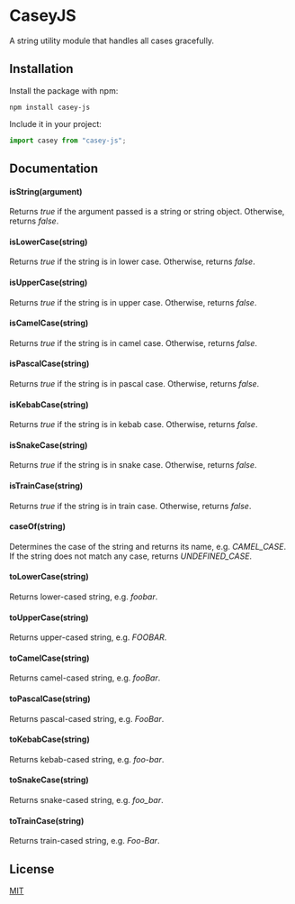 # CaseyJS

A string utility module that handles all cases gracefully.

## Installation

Install the package with npm:

```shell
npm install casey-js
```

Include it in your project:

```javascript
import casey from "casey-js";
```

## Documentation

#### isString(argument)

Returns _true_ if the argument passed is a string or string object. Otherwise, returns _false_.

#### isLowerCase(string)

Returns _true_ if the string is in lower case. Otherwise, returns _false_.

#### isUpperCase(string)

Returns _true_ if the string is in upper case. Otherwise, returns _false_.

#### isCamelCase(string)

Returns _true_ if the string is in camel case. Otherwise, returns _false_.

#### isPascalCase(string)

Returns _true_ if the string is in pascal case. Otherwise, returns _false_.

#### isKebabCase(string)

Returns _true_ if the string is in kebab case. Otherwise, returns _false_.

#### isSnakeCase(string)

Returns _true_ if the string is in snake case. Otherwise, returns _false_.

#### isTrainCase(string)

Returns _true_ if the string is in train case. Otherwise, returns _false_.

#### caseOf(string)

Determines the case of the string and returns its name, e.g. _CAMEL_CASE_. If the string does not match any case, returns _UNDEFINED_CASE_.

#### toLowerCase(string)

Returns lower-cased string, e.g. _foobar_.

#### toUpperCase(string)

Returns upper-cased string, e.g. _FOOBAR_.

#### toCamelCase(string)

Returns camel-cased string, e.g. _fooBar_.

#### toPascalCase(string)

Returns pascal-cased string, e.g. _FooBar_.

#### toKebabCase(string)

Returns kebab-cased string, e.g. _foo-bar_.

#### toSnakeCase(string)

Returns snake-cased string, e.g. _foo_bar_.

#### toTrainCase(string)

Returns train-cased string, e.g. _Foo-Bar_.

## License

[MIT](http://ilee.mit-license.org)
